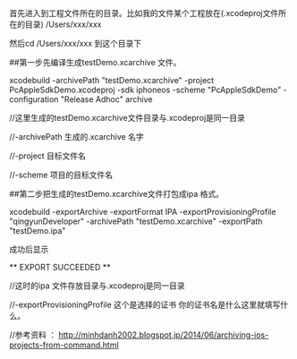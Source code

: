 首先进入到工程文件所在的目录。比如我的文件某个工程放在(.xcodeproj文件所在的目录) /Users/xxx/xxx

然后cd /Users/xxx/xxx 到这个目录下

##第一步先编译生成testDemo.xcarchive 文件。 

 xcodebuild -archivePath "testDemo.xcarchive" -project PcAppleSdkDemo.xcodeproj -sdk iphoneos  -scheme "PcAppleSdkDemo" -configuration "Release Adhoc" archive

//这里生成的testDemo.xcarchive文件目录与.xcodeproj是同一目录

//-archivePath  生成的.xcarchive 名字

//-project   目标文件名

//-scheme  项目的目标文件名 

 

##第二步把生成的testDemo.xcarchive文件打包成ipa 格式。 

 xcodebuild -exportArchive -exportFormat IPA -exportProvisioningProfile "qingyunDeveloper" -archivePath "testDemo.xcarchive" -exportPath "testDemo.ipa"

成功后显示

** EXPORT SUCCEEDED **

//这时的ipa 文件存放目录与.xcodeproj是同一目录

//-exportProvisioningProfile 这个是选择的证书   你的证书名是什么这里就填写什么。


//参考资料 ： http://minhdanh2002.blogspot.jp/2014/06/archiving-ios-projects-from-command.html
